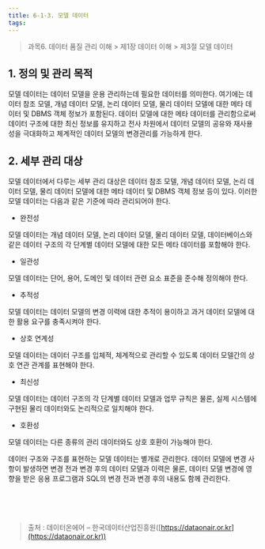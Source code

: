```yaml
---
title: 6-1-3. 모델 데이터
tags: 
---
```


> 과목6. 데이터 품질 관리 이해 > 제1장 데이터 이해 > 제3절 모델 데이터

## 1. 정의 및 관리 목적

모델 데이터는 데이터 모델을 운용 관리하는데 필요한 데이터를 의미한다. 여기에는 데이터 참조 모델, 개념 데이터 모델, 논리 데이터 모델, 물리 데이터 모델에 대한 메타 데이터 및 DBMS 객체 정보가 포함된다. 데이터 모델에 대한 메타 데이터를 관리함으로써 데이터 구조에 대한 최신 정보를 유지하고 전사 차원에서 데이터 모델의 공유와 재사용성을 극대화하고 체계적인 데이터 모델의 변경관리를 가능하게 한다.

## 2. 세부 관리 대상

모델 데이터에서 다루는 세부 관리 대상은 데이터 참조 모델, 개념 데이터 모델, 논리 데이터 모델, 물리 데이터 모델에 대한 메타 데이터 및 DBMS 객체 정보 등이 있다. 이러한 모델 데이터는 다음과 같은 기준에 따라 관리되어야 한다.

  * 완전성

모델 데이터는 개념 데이터 모델, 논리 데이터 모델, 물리 데이터 모델, 데이터베이스와 같은 데이터 구조의 각 단계별 데이터 모델에 대한 모든 메타 데이터를 포함해야 한다.

  * 일관성

모델 데이터는 단어, 용어, 도메인 및 데이터 관련 요소 표준을 준수해 정의해야 한다.

  * 추적성

모델 데이터는 데이터 모델의 변경 이력에 대한 추적이 용이하고 과거 데이터 모델에 대한 활용 요구를 충족시켜야 한다.

  * 상호 연계성

모델 데이터는 데이터 구조를 입체적, 체계적으로 관리할 수 있도록 데이터 모델간의 상호 연관 관계를 표현해야 한다.

  * 최신성

모델 데이터는 데이터 구조의 각 단계별 데이터 모델과 업무 규칙은 물론, 실제 시스템에 구현된 물리 데이터와도 논리적으로 일치해야 한다.

  * 호환성

모델 데이터는 다른 종류의 관리 데이터와도 상호 호환이 가능해야 한다.

데이터 구조와 구조를 표현하는 모델 데이터는 별개로 관리한다. 데이터 모델에 변경 사항이 발생하면 변경 전과 변경 후의 데이터 모델과 이력은 물론, 데이터 모델 변경에 영향을 받은 응용 프로그램과 SQL의 변경 전과 변경 후의 내용도 함께 관리한다.

<br><br><br>
> 출처 : 데이터온에어 – 한국데이터산업진흥원([https://dataonair.or.kr](https://dataonair.or.kr))